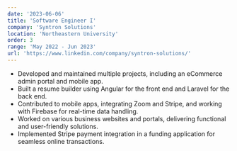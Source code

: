 ```yaml
---
date: '2023-06-06'
title: 'Software Engineer I'
company: 'Syntron Solutions'
location: 'Northeastern University'
order: 3
range: 'May 2022 - Jun 2023'
url: 'https://www.linkedin.com/company/syntron-solutions/'
---
```


- Developed and maintained multiple projects, including an eCommerce admin portal and mobile app.
- Built a resume builder using Angular for the front end and Laravel for the back end.
- Contributed to mobile apps, integrating Zoom and Stripe, and working with Firebase for real-time data handling.
- Worked on various business websites and portals, delivering functional and user-friendly solutions.
- Implemented Stripe payment integration in a funding application for seamless online transactions.
